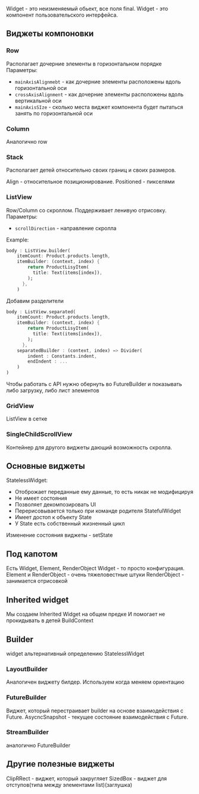 Widget - это неизменяемый обьект, все поля final. Widget - это компонент пользовательского интерфейса.

## Виджеты компоновки
### Row
Располагает дочерние элементы в горизонтальном порядке
Параметры:
- `mainAxisAlignmebt` - как дочерние элементы расположены вдоль горизонтальной оси
- `crossAxisAlignment` - как дочерние элементы расположены вдоль вертикальной оси
- `mainAxisSIze` - сколько места виджет компонента будет пытаться занять по горизонтальной оси
### Column
Аналогично row
### Stack
Располагает детей относительно своих границ и своих размеров.

Align - относительное позиционирование.
Positioned - пикселями
### ListView
Row/Column со скроллом. Поддерживает ленивую отрисовку.
Параметры:
- `scrollDirection` - направление скролла

Example:
```dart
body : ListView.builder(
	itemCount: Product.products.length,
	itemBuilder: (context, index) {
	    return ProductLisyItem(
	      title: Text(items[index]),
	    );
	  },
	)
```
Добавим разделители
```dart
body : ListView.separated(
	itemCount: Product.products.length,
	itemBuilder: (context, index) {
	    return ProductLisyItem(
	      title: Text(items[index]),
	    );
	  },
	separatedBuilder : (context, index) => Divider(
		indent : Constants.indent,
		endIndent : ...
	)
)
```
Чтобы работать с API нужно обернуть во FutureBuilder и показывать либо загрузку, либо лист элементов
### GridView
ListView в сетке
### SingleChildScrollView
Контейнер для другого виджеты дающий возможность скролла.

## Основные виджеты
StatelessWidget:
- Отоброжает переданные ему данные, то есть никак не модифицируя
- Не имеет состояния
- Позволяет декомпозировать UI
- Перерисовывается только при команде родителя
StatefulWidget
- Имеет достоп к объекту State
- У State есть собственный жизненный цикл

Изменение состояния виджеты - setState

## Под капотом
Есть Widget, Element, RenderObject
Widget - то просто конфигурация.
Element и RenderObject - очень тяжеловестные штуки
RenderObject - занимается отрисовкой

## Inherited widget
Мы создаем Inherited Widget на общем предке 
И помогает не прокидывать в детей
BuildContext

## Builder
widget альтернативный определению StatelessWidget

### LayoutBuilder
Аналогичен виджету билдер.
Используем когда меняем ориентацию

### FutureBuilder
Виджет, который перестраивает builder на основе взаимодействия с Future.
AsycncSnapshot - текущее состояние взаимодействия с Future.

### StreamBuilder
аналогично FutureBuilder

## Другие полезные виджеты
ClipRRect - виджет, который закругляет
SizedBox - виджет для отступов(типа между элементами list)(заглушка)
